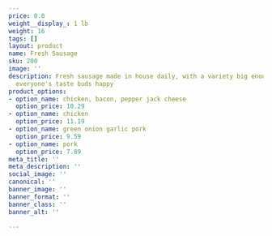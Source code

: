 ```yaml
---
price: 0.0
weight__display_: 1 lb
weight: 16
tags: []
layout: product
name: Fresh Sausage
sku: 200
image: ''
description: Fresh sausage made in house daily, with a variety big enough to make
  everyone's taste buds happy
product_options:
- option_name: chicken, bacon, pepper jack cheese
  option_price: 10.29
- option_name: chicken
  option_price: 11.19
- option_name: green onion garlic pork
  option_price: 9.59
- option_name: pork
  option_price: 7.89
meta_title: ''
meta_description: ''
social_image: ''
canonical: ''
banner_image: ''
banner_format: ''
banner_class: ''
banner_alt: ''

---
```

